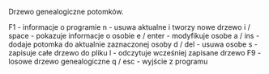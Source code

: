Drzewo genealogiczne potomków.

F1			- informacje o programie
n			- usuwa aktualne i tworzy nowe drzewo
i / space	- pokazuje informacje o osobie
e / enter	- modyfikuje osobe
a / ins		- dodaje potomka do aktualnie zaznaczonej osoby
d / del		- usuwa osobe
s			- zapisuje całe drzewo do pliku
l			- odczytuje wcześniej zapisane drzewo
F9			- losowe drzewo genealogiczne
q / esc		- wyjście z programu
